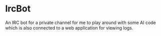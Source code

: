 # IrcBot

An IRC bot for a private channel for me to play around with some AI code which is also connected to a web application for viewing logs.
